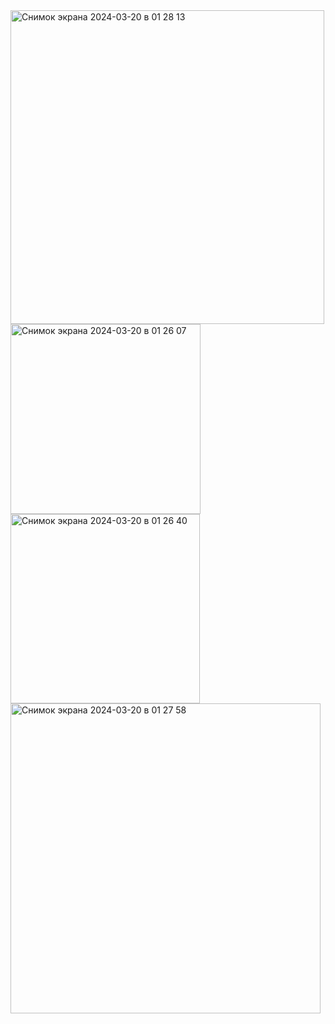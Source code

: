 <img width="502" alt="Снимок экрана 2024-03-20 в 01 28 13" src="https://github.com/foohokik/CustomCLockView/assets/107697919/1a15c11f-fdf0-47a6-b7c8-0a75c65cc028">
<img width="304" alt="Снимок экрана 2024-03-20 в 01 26 07" src="https://github.com/foohokik/CustomCLockView/assets/107697919/01c81ef6-cfc2-4457-82c1-94ba57ac65dc">
<img width="303" alt="Снимок экрана 2024-03-20 в 01 26 40" src="https://github.com/foohokik/CustomCLockView/assets/107697919/eb52b921-3d7f-46ce-99aa-2ed553003a58">
<img width="496" alt="Снимок экрана 2024-03-20 в 01 27 58" src="https://github.com/foohokik/CustomCLockView/assets/107697919/7a539e0d-3741-4500-a0f3-237ae52635f0">
